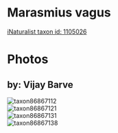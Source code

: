
Marasmius vagus
===============
  
[iNaturalist taxon id: 1105026](https://www.inaturalist.org/taxa/1105026)
# Photos

## by: Vijay Barve
  
![taxon86867112](https://inaturalist-open-data.s3.amazonaws.com/photos/93194685/medium.jpeg)  
![taxon86867121](https://inaturalist-open-data.s3.amazonaws.com/photos/93194700/medium.jpeg)  
![taxon86867131](https://inaturalist-open-data.s3.amazonaws.com/photos/93194709/medium.jpeg)  
![taxon86867138](https://inaturalist-open-data.s3.amazonaws.com/photos/93194720/medium.jpeg)
